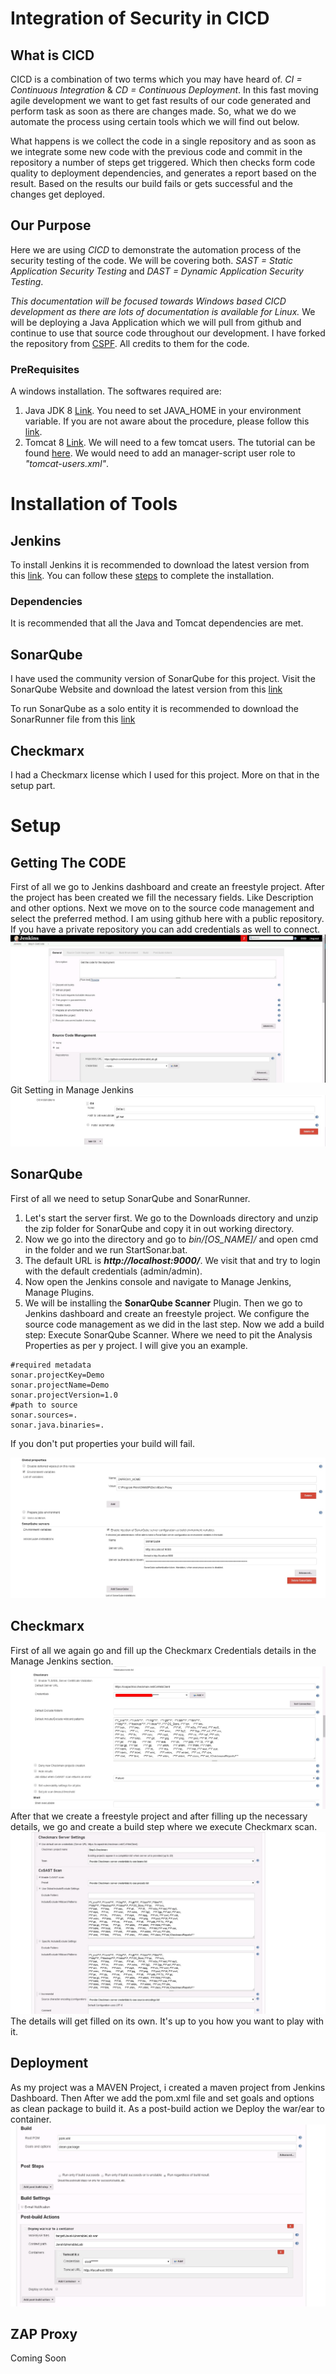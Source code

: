 # Integration of Security in CICD

## What is CICD

CICD is a combination of two terms which you may have heard of. *CI = Continuous Integration* & *CD = Continuous Deployment*. In this fast moving agile development we want to get fast results of our code generated and perform task as soon as there are changes made. So, what we do we automate the process using certain tools which we will find out below.

What happens is we collect the code in a single repository and as soon as we integrate some new code with the previous code and commit in the repository a number of steps get triggered. Which then checks form code quality to deployment dependencies, and generates a report based on the result. Based on the results our build fails or gets successful and the changes get deployed.


## Our Purpose

Here we are using *CICD* to demonstrate the automation process of the security testing of the code. We will be covering both. *SAST = Static Application Security Testing* and *DAST = Dynamic Application Security Testing*.

*This documentation will be focused towards Windows based CICD development as there are lots of documentation is available for Linux.*
We will be deploying a Java Application which we will pull from github and continue to use that source code throughout our development. I have forked the repository from [CSPF](https://github.com/CSPF-Founder). All credits to them for the code.

### PreRequisites
A windows installation. The softwares required are:

1. Java JDK 8 [Link](https://www.oracle.com/technetwork/java/javaee/downloads/jdk8-downloads-2133151.html). You need to set JAVA_HOME in your environment variable. If you are not aware about the procedure, please follow this [link](https://confluence.atlassian.com/doc/setting-the-java_home-variable-in-windows-8895.html).
2. Tomcat 8 [Link](https://tomcat.apache.org/download-80.cgi). We will need to a few tomcat users. The tutorial can be found [here](https://www.hivelocity.net/kb/how-to-add-user-to-tomcat/). We would need to add an manager-script user role to *"tomcat-users.xml"*.


# Installation of Tools

## Jenkins

To install Jenkins it is recommended to download the latest version from this [link](https://jenkins.io/download/). You can follow these [steps](https://dzone.com/articles/how-to-install-jenkins-on-windows) to complete the installation.

### Dependencies

It is recommended that all the Java and Tomcat dependencies are met.

## SonarQube

I have used the community version of SonarQube for this project.
Visit the SonarQube Website and download the latest version from this [link](https://www.sonarqube.org/downloads/)

To run SonarQube as a solo entity it is recommended to download the SonarRunner file from this [link](https://docs.sonarqube.org/display/SONARQUBE45/Installing+and+Configuring+SonarQube+Runner)

## Checkmarx

I had a Checkmarx license which I used for this project. More on that in the setup part.



# Setup

## Getting The CODE

First of all we go to Jenkins dashboard and create an freestyle project. After the project has been created we fill the necessary fields. Like Description and other options.
Next we move on to the source code management and select the preferred method. I am using github here with a public repository. If you have a private repository you can add credentials as well to connect.
![github](/Images/GetCode.jpg)
Git Setting in Manage Jenkins
![git](/Images/Git.jpg)

## SonarQube
 
First of all we need to setup SonarQube and SonarRunner.
1. Let's start the server first. We go to the Downloads directory and unzip the zip folder for SonarQube and copy it in out working directory.
2. Now we go into the directory and go to *bin/[OS_NAME]/* and open cmd in the folder and we run StartSonar.bat.
3. The default URL is ***http://localhost:9000/***. We visit that and try to login with the default credentials (admin/admin).
4. Now open the Jenkins console and navigate to Manage Jenkins, Manage Plugins.
5. We will be installing the __SonarQube Scanner__ Plugin.
Then we go to Jenkins dashboard and create an freestyle project. We configure the source code management as we did in the last step.
Now we add a build step: Execute SonarQube Scanner. Where we need to pit the Analysis Properties as per y project. I will give you an example.

``` SonarQube
#required metadata
sonar.projectKey=Demo
sonar.projectName=Demo
sonar.projectVersion=1.0
#path to source
sonar.sources=.
sonar.java.binaries=.
```
If you don't put properties your build will fail.

![SonarQube](/Images/GobalSettings.jpg)


## Checkmarx

First of all we again go and fill up the Checkmarx Credentials details in the Manage Jenkins section. 
![CheckMarx-1](/Images/ManageJenkins_Checkmarx.jpg)
After that we create a freestyle project and after filling up the necessary details, we go and create a build step where we execute Checkmarx scan.
![CheckMarx-2](/Images/Checkmarx-2.jpg)
The details will get filled on its own. It's up to you how you want to play with it.

## Deployment

As my project was a MAVEN Project, i created a maven project from Jenkins Dashboard. Then After we add the pom.xml file and set goals and options as clean package to build it.
As a post-build action we Deploy the war/ear to  container.
![Deploy-1](/Images/Deploy-1.jpg)

## ZAP Proxy

Coming Soon
